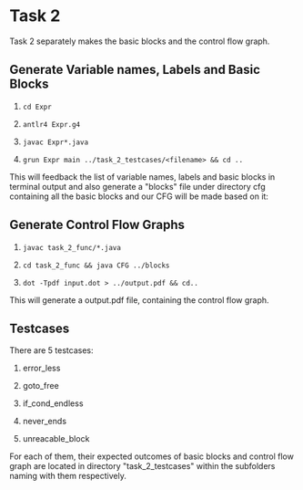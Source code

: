 # Task 2

Task 2 separately makes the basic blocks and the control flow graph.

## Generate Variable names, Labels and Basic Blocks

1. `cd Expr`

2. `antlr4 Expr.g4`

3. `javac Expr*.java`

4. `grun Expr main ../task_2_testcases/<filename> && cd ..`

This will feedback the list of variable names, labels and basic blocks in terminal output and also generate a "blocks" file under directory cfg containing all the basic blocks and our CFG will be made based on it:

## Generate Control Flow Graphs

1. `javac task_2_func/*.java`

2. `cd task_2_func && java CFG ../blocks`

3. `dot -Tpdf input.dot > ../output.pdf && cd..`

This will generate a output.pdf file, containing the control flow graph.

## Testcases

There are 5 testcases:

1. error_less

2. goto_free

3. if_cond_endless

4. never_ends

5. unreacable_block

For each of them, their expected outcomes of basic blocks and control flow graph are located in directory "task_2_testcases" within the subfolders naming with them respectively.
